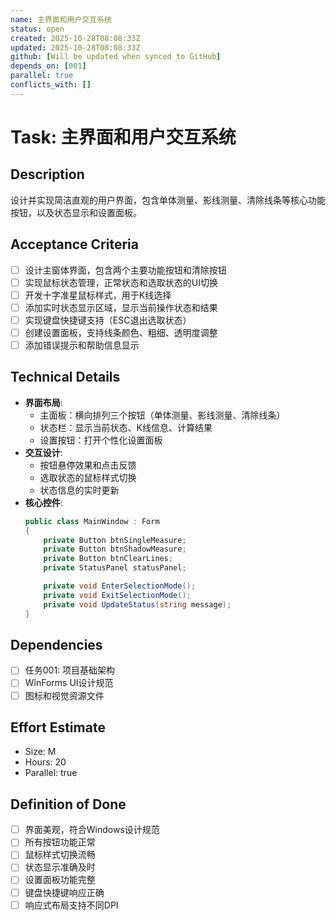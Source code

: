 ```yaml
---
name: 主界面和用户交互系统
status: open
created: 2025-10-28T08:08:33Z
updated: 2025-10-28T08:08:33Z
github: [Will be updated when synced to GitHub]
depends_on: [001]
parallel: true
conflicts_with: []
---
```


# Task: 主界面和用户交互系统

## Description
设计并实现简洁直观的用户界面，包含单体测量、影线测量、清除线条等核心功能按钮，以及状态显示和设置面板。

## Acceptance Criteria
- [ ] 设计主窗体界面，包含两个主要功能按钮和清除按钮
- [ ] 实现鼠标状态管理，正常状态和选取状态的UI切换
- [ ] 开发十字准星鼠标样式，用于K线选择
- [ ] 添加实时状态显示区域，显示当前操作状态和结果
- [ ] 实现键盘快捷键支持（ESC退出选取状态）
- [ ] 创建设置面板，支持线条颜色、粗细、透明度调整
- [ ] 添加错误提示和帮助信息显示

## Technical Details
- **界面布局**:
  - 主面板：横向排列三个按钮（单体测量、影线测量、清除线条）
  - 状态栏：显示当前状态、K线信息、计算结果
  - 设置按钮：打开个性化设置面板
- **交互设计**:
  - 按钮悬停效果和点击反馈
  - 选取状态的鼠标样式切换
  - 状态信息的实时更新
- **核心控件**:
  ```csharp
  public class MainWindow : Form
  {
      private Button btnSingleMeasure;
      private Button btnShadowMeasure;
      private Button btnClearLines;
      private StatusPanel statusPanel;

      private void EnterSelectionMode();
      private void ExitSelectionMode();
      private void UpdateStatus(string message);
  }
  ```

## Dependencies
- [ ] 任务001: 项目基础架构
- [ ] WinForms UI设计规范
- [ ] 图标和视觉资源文件

## Effort Estimate
- Size: M
- Hours: 20
- Parallel: true

## Definition of Done
- [ ] 界面美观，符合Windows设计规范
- [ ] 所有按钮功能正常
- [ ] 鼠标样式切换流畅
- [ ] 状态显示准确及时
- [ ] 设置面板功能完整
- [ ] 键盘快捷键响应正确
- [ ] 响应式布局支持不同DPI